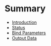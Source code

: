 # Summary

* [Introduction](README.md)
* [Status](STATUS.md)
* [Bind Parameters](BINDPARAM.md)
* [Output Data](OUTPUT.md)
